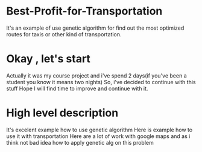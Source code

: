 # Best-Profit-for-Transportation
It's an example of use genetic algorithm for find out the most optimized routes for taxis or other kind of transportation.
# Okay , let's start 
Actually it was my course project and i've spend 2 days(if you've been a student you know it means two nights)
So, i've decided to continue with this stuff
Hope I will find time to improve and continue with it.
# High level description
It's excelent example how to use genetic algorithm
Here is example how to use it with transportation
Here are a lot of work with google maps and as i think not bad idea how to apply genetic alg on this problem


